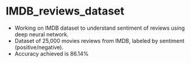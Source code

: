 # IMDB_reviews_dataset
* Working on IMDB dataset to understand sentiment of reviews using deep neural network.
* Dataset of 25,000 movies reviews from IMDB, labeled by sentiment (positive/negative).
* Accuracy achieved is 86.14%
